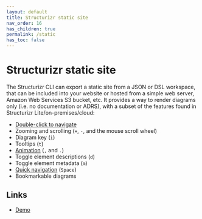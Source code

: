 ```yaml
---
layout: default
title: Structurizr static site
nav_order: 16
has_children: true
permalink: /static
has_toc: false
---
```


# Structurizr static site

The Structurizr CLI can export a static site from a JSON or DSL workspace, that can be included into your website or hosted from a simple web server, Amazon Web Services S3 bucket, etc.
It provides a way to render diagrams only (i.e. no documentation or ADRS), with a subset of the features found in Structurizr Lite/on-premises/cloud:

- [Double-click to navigate](/ui/diagrams/navigation)
- Zooming and scrolling (`+`, `-`, and the mouse scroll wheel)
- Diagram key (`i`)
- Tooltips (`t`)
- [Animation](/ui/diagrams/animation) (`,` and `.`)
- Toggle element descriptions (`d`)
- Toggle element metadata (`m`)
- [Quick navigation](/ui/quick-navigation) (`Space`)
- Bookmarkable diagrams

## Links

- [Demo](/static/demo)
